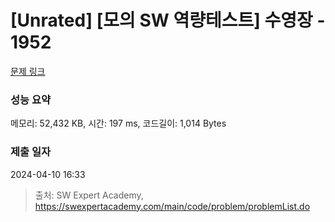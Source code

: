# [Unrated] [모의 SW 역량테스트] 수영장 - 1952 

[문제 링크](https://swexpertacademy.com/main/code/problem/problemDetail.do?contestProbId=AV5PpFQaAQMDFAUq) 

### 성능 요약

메모리: 52,432 KB, 시간: 197 ms, 코드길이: 1,014 Bytes

### 제출 일자

2024-04-10 16:33



> 출처: SW Expert Academy, https://swexpertacademy.com/main/code/problem/problemList.do